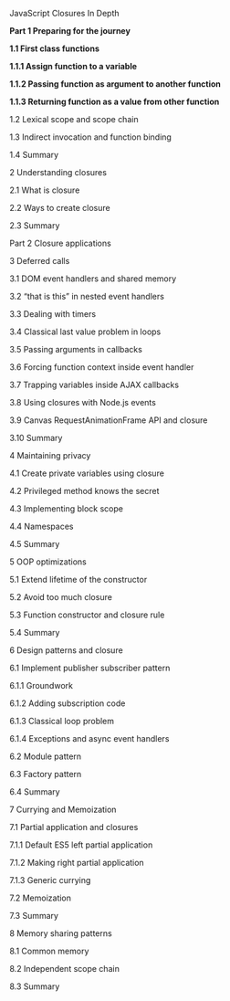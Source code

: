 JavaScript Closures In Depth

**Part 1 Preparing for the journey**

**1.1 First class functions**

 **1.1.1 Assign function to a variable**

 **1.1.2 Passing function as argument to another function**

 **1.1.3 Returning function as a value from other function**

1.2 Lexical scope and scope chain

1.3 Indirect invocation and function binding

1.4 Summary

2 Understanding closures 

2.1 What is closure 

2.2 Ways to create closure

2.3 Summary 

Part 2 Closure applications 

3 Deferred calls 

3.1 DOM event handlers and shared memory 

3.2 “that is this” in nested event handlers

3.3 Dealing with timers

3.4 Classical last value problem in loops

3.5 Passing arguments in callbacks

3.6 Forcing function context inside event handler

3.7 Trapping variables inside AJAX callbacks

3.8 Using closures with Node.js events

3.9 Canvas RequestAnimationFrame API and closure

3.10 Summary

4 Maintaining privacy 

4.1 Create private variables using closure

4.2 Privileged method knows the secret 

4.3 Implementing block scope

4.4 Namespaces

4.5 Summary 

5 OOP optimizations 

5.1 Extend lifetime of the constructor 

5.2 Avoid too much closure

5.3 Function constructor and closure rule 

5.4 Summary

6 Design patterns and closure 

6.1 Implement publisher subscriber pattern

 6.1.1 Groundwork

 6.1.2 Adding subscription code

 6.1.3 Classical loop problem

 6.1.4 Exceptions and async event handlers 

6.2 Module pattern

6.3 Factory pattern 

6.4 Summary 

7 Currying and Memoization

7.1 Partial application and closures

 7.1.1 Default ES5 left partial application

 7.1.2 Making right partial application

 7.1.3 Generic currying 

7.2 Memoization 

7.3 Summary 

8 Memory sharing patterns

8.1 Common memory

8.2 Independent scope chain

8.3 Summary
